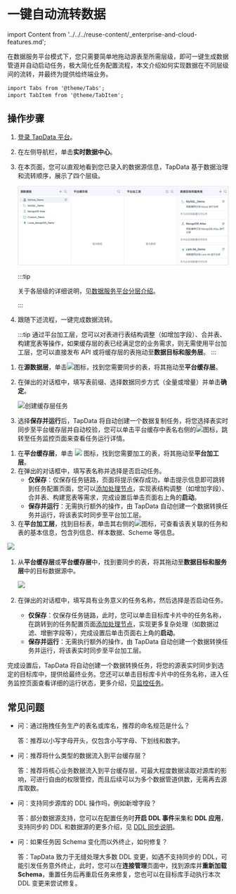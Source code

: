 # 一键自动流转数据
import Content from '../../../reuse-content/_enterprise-and-cloud-features.md';

<Content />

在数据服务平台模式下，您只需要简单地拖动源表至所需层级，即可一键生成数据管道并自动启动任务，极大简化任务配置流程，本文介绍如何实现数据在不同层级间的流转，并最终为提供给终端业务。

```mdx-code-block
import Tabs from '@theme/Tabs';
import TabItem from '@theme/TabItem';
```

## 操作步骤

1. [登录 TapData 平台](../../log-in.md)。

2. 在左侧导航栏，单击**实时数据中心**。

3. 在本页面，您可以直观地看到您已录入的数据源信息，TapData 基于数据治理和流转顺序，展示了四个层级。

   ![数据服务平台页面](../../../images/view_daas_dashboard.png)

   :::tip

   关于各层级的详细说明，见[数据服务平台分层介绍](enable-daas-mode.md)。

   :::

4. 跟随下述流程，<span id="release330-task">一键完成数据流转</span>。

   :::tip
   通过平台加工层，您可以对表进行表结构调整（如增加字段）、合并表、构建宽表等操作，如果缓存层的表已经满足您的业务需求，则无需使用平台加工层，您可以直接发布 API 或将缓存层的表拖动至**数据目标和服务层**。
   :::

<Tabs className="unique-tabs">
<TabItem value="流转至平台缓存层" default>

1. 在**源数据层**，单击![](/img/search_icon.png)图标，找到您需要同步的表，将其拖动至**平台缓存层**。
2. 在弹出的对话框中，填写表前缀、选择数据同步方式（全量或增量）并单击**确定**。

   ![创建缓存层任务](/img/create_cache_task.gif)

3. 选择**保存并运行**后，TapData 将自动创建一个数据复制任务，将您选择表实时同步至平台缓存层并自动校验，您可以单击平台缓存中表名右侧的![](/img/detail_icon.png)图标，跳转至任务监控页面来查看任务运行详情。

</TabItem>

<TabItem value="流转至平台加工层">

1. 在**平台缓存层**，单击 ![](/img/search_icon.png) 图标，找到您需要加工的表，将其拖动至**平台加工层**。
2. 在弹出的对话框中，填写表名称并选择是否启动任务。
   * **仅保存**：仅保存任务链路，页面将提示保存成功，单击提示信息即可跳转到任务配置页面，您可以[添加处理节点](../../data-development/process-node.md)，实现表结构调整（如增加字段）、合并表、构建宽表等需求，完成设置后单击页面右上角的**启动**。
   * **保存并运行**：无需执行额外的操作，由 TapData 自动创建一个数据转换任务并运行，将该表实时同步至平台加工层。
3. 在**平台加工层**，找到目标表，单击其右侧的![](/img/detail_icon.png)图标，可查看该表关联的任务和表的基本信息，包含列信息、样本数据、Scheme 等信息。

![](/img/view_curated_task.png)

</TabItem>

<TabItem value="流转至数据目标和服务层">

1. 从**平台缓存层**或**平台缓存层**中，找到要同步的表，将其拖动至**数据目标和服务层**中的目标数据源中。

   ![](/img/analyze_customer.gif)

2. 在弹出的对话框中，填写具有业务意义的任务名称，然后选择是否启动任务。
   * **仅保存**：仅保存任务链路，此时，您可以单击目标库卡片中的任务名称，在跳转到的任务配置页面[添加处理节点](../../data-development/process-node.md)，实现更多复杂处理（如数据过滤、增删字段等），完成设置后单击页面右上角的**启动**。
   * **保存并运行**：无需执行额外的操作，由 TapData 自动创建一个数据转换任务并运行，将该表实时同步至平台加工层。

完成设置后，TapData 将自动创建一个数据转换任务，将您的源表实时同步到选定的目标库中，提供给最终业务。您还可以单击目标库卡片中的任务名称，进入任务监控页面查看详细的运行状态，更多介绍，见[监控任务](../../data-development/monitor-task.md)。

</TabItem>
</Tabs>



## 常见问题

* 问：通过拖拽任务生产的表名或库名，推荐的命名规范是什么？

  答：推荐以小写字母开头，仅包含小写字母、下划线和数字。

* 问：推荐将什么类型的数据流入到平台缓存层？

  答：推荐将核心业务数据流入到平台缓存层，可最大程度数据读取对源库的影响，可进行自由的权限管控，而且后续可以为多个数据管道供数，无需再去源库取数。

* 问：支持同步源库的 DDL 操作吗，例如新增字段？

  答：部分数据源支持，您可以在配置任务时**开启 DDL 事件**采集和 **DDL 应用**，支持同步的 DDL 和数据源的更多介绍，见 [DDL 同步说明](../../../case-practices/best-practice/handle-schema-change.md)。

* 问：如果任务因 Schema 变化而以外终止，如何修复？

  答：TapData 致力于无缝处理大多数 DDL 变更，如遇不支持同步的 DDL，可能引发任务意外终止，此时，您可以在**连接管理**页面中，找到源库并**重新加载 Schema**，重置任务后再重启任务来修复，您也可以在目标库手动执行本次 DDL 变更来尝试修复。

